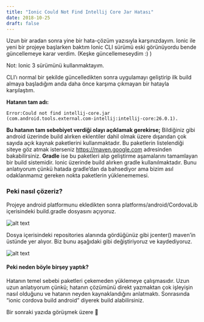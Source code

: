 ```yaml
---
title: "Ionic Could Not Find Intellij Core Jar Hatası"
date: 2018-10-25
draft: false
---
```

Uzun bir aradan sonra yine bir hata-çözüm yazısıyla karşınızdayım. 
Ionic ile yeni bir projeye başlarken baktım Ionic CLI sürümü eski görünüyordu bende güncellemeye karar verdim. (Keşke güncellemeseydim :) )

Not: Ionic 3 sürümünü kullanmaktayım.

CLI’ı normal bir şekilde güncelledikten sonra uygulamayı geliştirip ilk build almaya başladığım anda daha önce karşıma çıkmayan bir hatayla karşılaştım. 

**Hatanın tam adı:**
```print
Error:Could not find intellij-core.jar (com.android.tools.external.com-intellij:intellij-core:26.0.1).
```

**Bu hatanın tam sebebiyet verdiği olayı açıklamak gerekirse;**
Bildiğiniz gibi android üzerinde build alırken eklentiler dahil olmak üzere dışarıdan çok sayıda açık kaynak paketlerini kullanmaktadır. Bu paketlerin listelendiği siteye göz atmak isterseniz https://maven.google.com  adresinden bakabilirsiniz. **Gradle** ise bu paketleri alıp geliştirme aşamalarını tamamlayan bir build sistemidir. Ionic üzerinde build alırken gradle kullanılmaktadır. Bunu anlatıyorum çünkü hatada gradle’dan da bahsediyor ama bizim asıl odaklanmamız gereken nokta paketlerin yüklenememesi.


### Peki nasıl çözeriz?
Projeye android platformunu ekledikten sonra platforms/android/CordovaLib içerisindeki build.gradle dosyasını açıyoruz.

![alt text](/media/ionic-could-not-find-intellij-core-jar-hatasi-1.png "Ionic Could Not Find Intellij Core Jar Hatası")

Dosya içerisindeki repositories alanında gördüğünüz gibi jcenter() maven’in üstünde yer alıyor. Biz bunu aşağıdaki gibi değiştiriyoruz ve kaydediyoruz.

![alt text](/media/ionic-could-not-find-intellij-core-jar-hatasi-2.png "Ionic Could Not Find Intellij Core Jar Hatası")

#### Peki neden böyle birşey yaptık?
Hatanın temel sebebi paketleri çekemeden yüklemeye çalışmasıdır. Uzun uzun anlatıyorum çünkü; hatanın çözümünü direkt yazmaktan çok işleyişin nasıl olduğunu ve hatanın neyden kaynaklandığını anlatmaktı.
Sonrasında “ionic cordova build android” diyerek build alabilirsiniz.

Bir sonraki yazıda görüşmek üzere 🙂